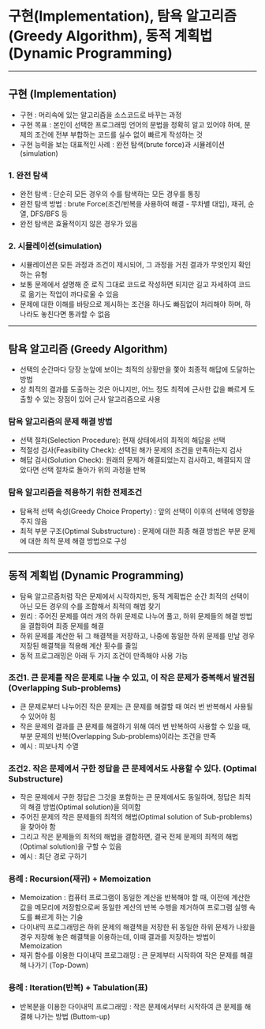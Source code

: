 # 구현(Implementation), 탐욕 알고리즘(Greedy Algorithm), 동적 계획법(Dynamic Programming) 

***

## 구현 (Implementation)
- 구현 : 머리속에 있는 알고리즘을 소스코드로 바꾸는 과정
- 구현 목표 : 본인이 선택한 프로그래밍 언어의 문법을 정확히 알고 있어야 하며, 문제의 조건에 전부 부합하는 코드를 실수 없이 빠르게 작성하는 것
- 구현 능력을 보는 대표적인 사례 : 완전 탐색(brute force)과 시뮬레이션(simulation)

### 1. 완전 탐색
- 완전 탐색 : 단순히 모든 경우의 수를 탐색하는 모든 경우를 통칭
- 완전 탐색 방법 : brute Force(조건/반복을 사용하여 해결 - 무차별 대입), 재귀, 순열, DFS/BFS 등
- 완전 탐색은 효율적이지 않은 경우가 있음

### 2. 시뮬레이션(simulation)
- 시뮬레이션은 모든 과정과 조건이 제시되어, 그 과정을 거친 결과가 무엇인지 확인하는 유형
- 보통 문제에서 설명해 준 로직 그대로 코드로 작성하면 되지만 길고 자세하여 코드로 옮기는 작업이 까다로울 수 있음
- 문제에 대한 이해를 바탕으로 제시하는 조건을 하나도 빠짐없이 처리해야 하며, 하나라도 놓친다면 통과할 수 없음

***

## 탐욕 알고리즘 (Greedy Algorithm)
- 선택의 순간마다 당장 눈앞에 보이는 최적의 상황만을 쫓아 최종적 해답에 도달하는 방법
- 상 최적의 결과를 도출하는 것은 아니지만, 어느 정도 최적에 근사한 값을 빠르게 도출할 수 있는 장점이 있어 근사 알고리즘으로 사용

### 탐욕 알고리즘의 문제 해결 방법
- 선택 절차(Selection Procedure): 현재 상태에서의 최적의 해답을 선택
- 적절성 검사(Feasibility Check): 선택된 해가 문제의 조건을 만족하는지 검사
- 해답 검사(Solution Check): 원래의 문제가 해결되었는지 검사하고, 해결되지 않았다면 선택 절차로 돌아가 위의 과정을 반복

### 탐욕 알고리즘을 적용하기 위한 전제조건
- 탐욕적 선택 속성(Greedy Choice Property) : 앞의 선택이 이후의 선택에 영향을 주지 않음
- 최적 부분 구조(Optimal Substructure) : 문제에 대한 최종 해결 방법은 부분 문제에 대한 최적 문제 해결 방법으로 구성

***

## 동적 계획법 (Dynamic Programming)
- 탐욕 알고르즘처럼 작은 문제에서 시작하지만, 동적 계획법은 순간 최적의 선택이 아닌 모든 경우의 수를 조합해서 최적의 해법 찾기
- 원리 : 주어진 문제를 여러 개의 하위 문제로 나누어 풀고, 하위 문제들의 해결 방법을 결합하여 최종 문제를 해결
- 하위 문제를 계산한 뒤 그 해결책을 저장하고, 나중에 동일한 하위 문제를 만날 경우 저장된 해결책을 적용해 계산 횟수를 줄임
- 동적 프로그래밍은 아래 두 가지 조건이 만족해야 사용 가능

### 조건1. 큰 문제를 작은 문제로 나눌 수 있고, 이 작은 문제가 중복해서 발견됨 (Overlapping Sub-problems)
- 큰 문제로부터 나누어진 작은 문제는 큰 문제를 해결할 때 여러 번 반복해서 사용될 수 있어야 힘
- 작은 문제의 결과를 큰 문제를 해결하기 위해 여러 번 반복하여 사용할 수 있을 때, 부분 문제의 반복(Overlapping Sub-problems)이라는 조건을 만족
- 예시 : 피보나치 수열

### 조건2. 작은 문제에서 구한 정답을 큰 문제에서도 사용할 수 있다. (Optimal Substructure)
-  작은 문제에서 구한 정답은 그것을 포함하는 큰 문제에서도 동일하며, 정답은 최적의 해결 방법(Optimal solution)을 의미합
- 주어진 문제의 작은 문제들의 최적의 해법(Optimal solution of Sub-problems)을 찾아야 함
- 그리고 작은 문제들의 최적의 해법을 결합하면, 결국 전체 문제의 최적의 해법(Optimal solution)을 구할 수 있음
- 예시 : 최단 경로 구하기

### 용례 : Recursion(재귀) + Memoization
- Memoization : 컴퓨터 프로그램이 동일한 계산을 반복해야 할 때, 이전에 계산한 값을 메모리에 저장함으로써 동일한 계산의 반복 수행을 제거하여 프로그램 실행 속도를 빠르게 하는 기술
- 다이내믹 프로그래밍은 하위 문제의 해결책을 저장한 뒤 동일한 하위 문제가 나왔을 경우 저장해 놓은 해결책을 이용하는데, 이때 결과를 저장하는 방법이 Memoization
- 재귀 함수를 이용한 다이내믹 프로그래밍 : 큰 문제부터 시작하여 작은 문제를 해결해 나가기 (Top-Down)

### 용례 : Iteration(반복) + Tabulation(표)
- 반복문을 이용한 다이내믹 프로그래밍 : 작은 문제에서부터 시작하여 큰 문제를 해결해 나가는 방법 (Buttom-up)
